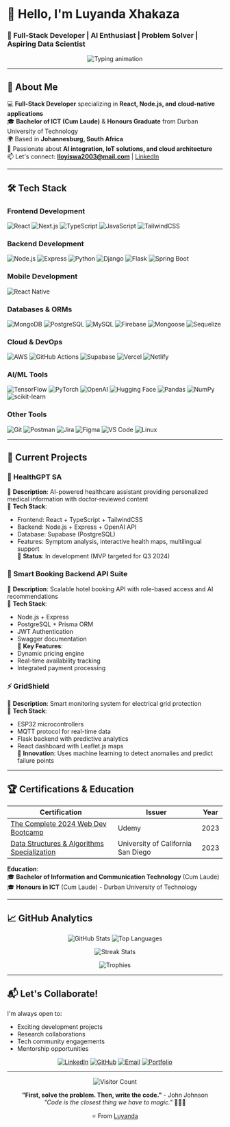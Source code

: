 # 👋 Hello, I'm Luyanda Xhakaza  
### 🚀 Full-Stack Developer | AI Enthusiast | Problem Solver  | Aspiring Data Scientist

<div align="center">  
  <img src="https://readme-typing-svg.demolab.com?font=Fira+Code&pause=1000&color=72A1DE&width=435&lines=Building+scalable+web+and+AI+solutions;Crafting+intuitive+user+experiences;Turning+ideas+into+functional+reality" alt="Typing animation" />  
</div>  

---

## 🌟 About Me  

💻 **Full-Stack Developer** specializing in **React, Node.js, and cloud-native applications**  
🎓 **Bachelor of ICT (Cum Laude)** & **Honours Graduate** from Durban University of Technology  
🌍 Based in **Johannesburg, South Africa**  
🧠 Passionate about **AI integration, IoT solutions, and cloud architecture**  
📫 Let's connect: **lloyiswa2003@mail.com** | [LinkedIn](https://www.linkedin.com/in/luyanda-xhakaza-0505b4255)  

---

## 🛠 Tech Stack  

### **Frontend Development**  
![React](https://img.shields.io/badge/React-20232A?style=for-the-badge&logo=react&logoColor=61DAFB)
![Next.js](https://img.shields.io/badge/Next.js-000000?style=for-the-badge&logo=next.js&logoColor=white)
![TypeScript](https://img.shields.io/badge/TypeScript-3178C6?style=for-the-badge&logo=typescript&logoColor=white)
![JavaScript](https://img.shields.io/badge/JavaScript-F7DF1E?style=for-the-badge&logo=javascript&logoColor=black)
![TailwindCSS](https://img.shields.io/badge/Tailwind_CSS-38B2AC?style=for-the-badge&logo=tailwind-css&logoColor=white)

### **Backend Development**  
![Node.js](https://img.shields.io/badge/Node.js-339933?style=for-the-badge&logo=node.js&logoColor=white)
![Express](https://img.shields.io/badge/Express.js-000000?style=for-the-badge&logo=express&logoColor=white)
![Python](https://img.shields.io/badge/Python-3776AB?style=for-the-badge&logo=python&logoColor=white)
![Django](https://img.shields.io/badge/Django-092E20?style=for-the-badge&logo=django&logoColor=white)
![Flask](https://img.shields.io/badge/Flask-000000?style=for-the-badge&logo=flask&logoColor=white)
![Spring Boot](https://img.shields.io/badge/Spring_Boot-6DB33F?style=for-the-badge&logo=spring-boot&logoColor=white)

### **Mobile Development**
![React Native](https://img.shields.io/badge/React_Native-20232A?style=for-the-badge&logo=react&logoColor=61DAFB)

### **Databases & ORMs**  
![MongoDB](https://img.shields.io/badge/MongoDB-47A248?style=for-the-badge&logo=mongodb&logoColor=white)
![PostgreSQL](https://img.shields.io/badge/PostgreSQL-4169E1?style=for-the-badge&logo=postgresql&logoColor=white)
![MySQL](https://img.shields.io/badge/MySQL-4479A1?style=for-the-badge&logo=mysql&logoColor=white)
![Firebase](https://img.shields.io/badge/Firebase-FFCA28?style=for-the-badge&logo=firebase&logoColor=black)
![Mongoose](https://img.shields.io/badge/Mongoose-880000?style=for-the-badge&logo=mongoose&logoColor=white)
![Sequelize](https://img.shields.io/badge/Sequelize-52B0E7?style=for-the-badge&logo=sequelize&logoColor=white)

### **Cloud & DevOps**  
![AWS](https://img.shields.io/badge/AWS-232F3E?style=for-the-badge&logo=amazon-aws&logoColor=white)
![GitHub Actions](https://img.shields.io/badge/GitHub_Actions-2088FF?style=for-the-badge&logo=github-actions&logoColor=white)
![Supabase](https://img.shields.io/badge/Supabase-3ECF8E?style=for-the-badge&logo=supabase&logoColor=white)
![Vercel](https://img.shields.io/badge/Vercel-000000?style=for-the-badge&logo=vercel&logoColor=white)
![Netlify](https://img.shields.io/badge/Netlify-00C7B7?style=for-the-badge&logo=netlify&logoColor=white)

### **AI/ML Tools**  
![TensorFlow](https://img.shields.io/badge/TensorFlow-FF6F00?style=for-the-badge&logo=tensorflow&logoColor=white)
![PyTorch](https://img.shields.io/badge/PyTorch-EE4C2C?style=for-the-badge&logo=pytorch&logoColor=white)
![OpenAI](https://img.shields.io/badge/OpenAI-412991?style=for-the-badge&logo=openai&logoColor=white)
![Hugging Face](https://img.shields.io/badge/Hugging_Face-FFD21E?style=for-the-badge&logo=huggingface&logoColor=black)
![Pandas](https://img.shields.io/badge/Pandas-150458?style=for-the-badge&logo=pandas&logoColor=white)
![NumPy](https://img.shields.io/badge/NumPy-013243?style=for-the-badge&logo=numpy&logoColor=white)
![scikit-learn](https://img.shields.io/badge/scikit_learn-F7931E?style=for-the-badge&logo=scikit-learn&logoColor=white)

### **Other Tools**  
![Git](https://img.shields.io/badge/Git-F05032?style=for-the-badge&logo=git&logoColor=white)
![Postman](https://img.shields.io/badge/Postman-FF6C37?style=for-the-badge&logo=postman&logoColor=white)
![Jira](https://img.shields.io/badge/Jira-0052CC?style=for-the-badge&logo=jira&logoColor=white)
![Figma](https://img.shields.io/badge/Figma-F24E1E?style=for-the-badge&logo=figma&logoColor=white)
![VS Code](https://img.shields.io/badge/VS_Code-007ACC?style=for-the-badge&logo=visual-studio-code&logoColor=white)
![Linux](https://img.shields.io/badge/Linux-FCC624?style=for-the-badge&logo=linux&logoColor=black)

---

## 🚧 Current Projects  

### 🔬 HealthGPT SA 
🔹 **Description**: AI-powered healthcare assistant providing personalized medical information with doctor-reviewed content  
🔹 **Tech Stack**:  
   - Frontend: React + TypeScript + TailwindCSS  
   - Backend: Node.js + Express + OpenAI API  
   - Database: Supabase (PostgreSQL)  
   - Features: Symptom analysis, interactive health maps, multilingual support  
🔹 **Status**: In development (MVP targeted for Q3 2024)  

### 🏨 Smart Booking Backend API Suite  
🔹 **Description**: Scalable hotel booking API with role-based access and AI recommendations  
🔹 **Tech Stack**:  
   - Node.js + Express  
   - PostgreSQL + Prisma ORM  
   - JWT Authentication  
   - Swagger documentation  
🔹 **Key Features**:  
   - Dynamic pricing engine  
   - Real-time availability tracking  
   - Integrated payment processing  

### ⚡ GridShield  
🔹 **Description**: Smart monitoring system for electrical grid protection  
🔹 **Tech Stack**:  
   - ESP32 microcontrollers  
   - MQTT protocol for real-time data  
   - Flask backend with predictive analytics  
   - React dashboard with Leaflet.js maps  
🔹 **Innovation**: Uses machine learning to detect anomalies and predict failure points  

---

## 🏆 Certifications & Education  

| Certification | Issuer | Year |
|--------------|--------|------|
| [The Complete 2024 Web Dev Bootcamp](https://ude.my/UC-3e3158ff-5e22-4208-9a6e-b04c363c1a42) | Udemy | 2023 |
| [Data Structures & Algorithms Specialization](https://coursera.org/verify/T89XVJMQI8WD) | University of California San Diego | 2023 |

**Education**:  
🎓 **Bachelor of Information and Communication Technology** (Cum Laude)  
🎓 **Honours in ICT** (Cum Laude) - Durban University of Technology  

---

## 📈 GitHub Analytics  

<div align="center">
  
  ![GitHub Stats](https://github-readme-stats.vercel.app/api?username=luyandaaaa&show_icons=true&theme=radical&hide_border=true&include_all_commits=true)
  ![Top Languages](https://github-readme-stats.vercel.app/api/top-langs/?username=luyandaaaa&layout=compact&theme=radical&hide_border=true)
  
  ![Streak Stats](https://streak-stats.demolab.com/?user=luyandaaaa&theme=radical&hide_border=true)
  
  ![Trophies](https://github-profile-trophy.vercel.app/?username=luyandaaaa&theme=radical&no-frame=true&row=2&column=4)
  
</div>

---

## 📬 Let's Collaborate!  

I'm always open to:  
- Exciting development projects  
- Research collaborations  
- Tech community engagements  
- Mentorship opportunities  

<div align="center">

[![LinkedIn](https://img.shields.io/badge/LinkedIn-0077B5?style=for-the-badge&logo=linkedin&logoColor=white)](https://www.linkedin.com/in/luyanda-xhakaza-0505b4255)
[![GitHub](https://img.shields.io/badge/GitHub-100000?style=for-the-badge&logo=github&logoColor=white)](https://github.com/luyandaaaa)
[![Email](https://img.shields.io/badge/Gmail-D14836?style=for-the-badge&logo=gmail&logoColor=white)](mailto:lloyiswa2003@mail.com)
[![Portfolio](https://img.shields.io/badge/Portfolio-%23000000.svg?style=for-the-badge&logo=firefox&logoColor=#FF7139)](https://yourportfolio.com)

</div>

---

<div align="center">
  
  ![Visitor Count](https://komarev.com/ghpvc/?username=luyandaaaa&color=blueviolet&style=flat-square)
  
  **"First, solve the problem. Then, write the code."** - John Johnson  
   _"Code is the closest thing we have to magic."_ 🧙‍♂️✨
  
  ⭐️ From [Luyanda](https://github.com/luyandaaaa)
  
</div>
